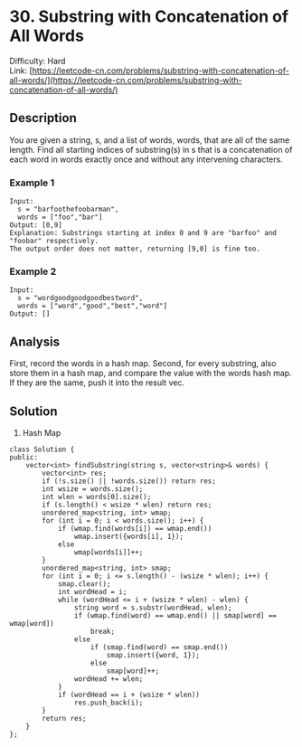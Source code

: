 # 30. Substring with Concatenation of All Words
Difficulty: Hard  
Link: [https://leetcode-cn.com/problems/substring-with-concatenation-of-all-words/](https://leetcode-cn.com/problems/substring-with-concatenation-of-all-words/)
## Description
You are given a string, s, and a list of words, words, that are all of the same length. Find all starting indices of substring(s) in s that is a concatenation of each word in words exactly once and without any intervening characters.  
### Example 1
``` 
Input:
  s = "barfoothefoobarman",
  words = ["foo","bar"]
Output: [0,9]
Explanation: Substrings starting at index 0 and 9 are "barfoo" and "foobar" respectively.
The output order does not matter, returning [9,0] is fine too.
```
### Example 2
```
Input:
  s = "wordgoodgoodgoodbestword",
  words = ["word","good","best","word"]
Output: []
```
## Analysis
First, record the words in a hash map. Second, for every substring, also store them in a hash map, and compare the value with the words hash map. If they are the same, push it into the result vec.
## Solution
1. Hash Map
```
class Solution {
public:
    vector<int> findSubstring(string s, vector<string>& words) {
        vector<int> res;
        if (!s.size() || !words.size()) return res;
        int wsize = words.size();
        int wlen = words[0].size();
        if (s.length() < wsize * wlen) return res;
        unordered_map<string, int> wmap;
        for (int i = 0; i < words.size(); i++) {
            if (wmap.find(words[i]) == wmap.end())
                wmap.insert({words[i], 1});
            else
                wmap[words[i]]++;
        }
        unordered_map<string, int> smap;
        for (int i = 0; i <= s.length() - (wsize * wlen); i++) {
            smap.clear();
            int wordHead = i;
            while (wordHead <= i + (wsize * wlen) - wlen) {
                string word = s.substr(wordHead, wlen);
                if (wmap.find(word) == wmap.end() || smap[word] == wmap[word]) 
                    break;
                else 
                    if (smap.find(word) == smap.end())
                        smap.insert({word, 1});
                    else
                        smap[word]++;
                wordHead += wlen;
            }
            if (wordHead == i + (wsize * wlen))
                res.push_back(i);
        }
        return res;
    }
};
```
